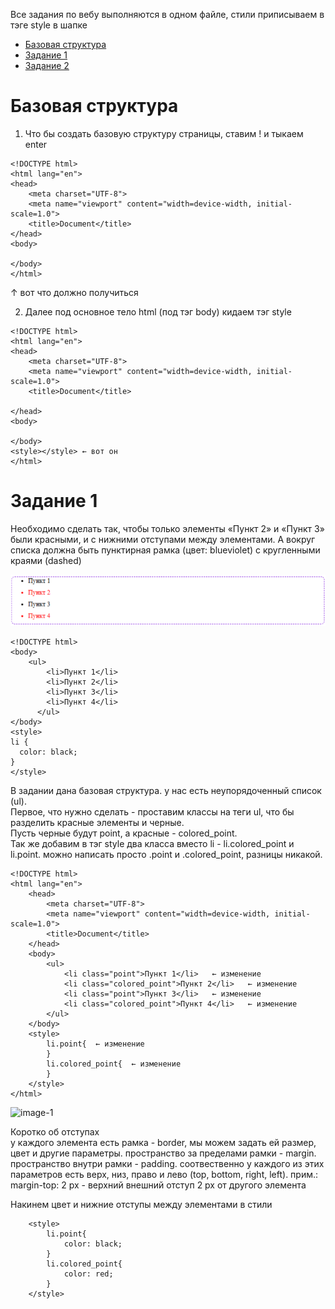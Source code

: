 Все задания по вебу выполняются в одном файле, стили приписываем в тэге style в шапке 

* [Базовая структура](#1)
* [Задание 1](#2)
* [Задание 2](#3)


# <a id='1'>Базовая структура</a> 
1) Что бы создать базовую структуру страницы, ставим ! и тыкаем enter
```
<!DOCTYPE html>
<html lang="en">
<head>
    <meta charset="UTF-8">
    <meta name="viewport" content="width=device-width, initial-scale=1.0">
    <title>Document</title>
</head>
<body>
    
</body>
</html>
```

↑ вот что должно получиться

2) Далее под основное тело html (под тэг body) кидаем тэг style

```
<!DOCTYPE html>
<html lang="en">
<head>
    <meta charset="UTF-8">
    <meta name="viewport" content="width=device-width, initial-scale=1.0">
    <title>Document</title>
    
</head>
<body>
    
</body>
<style></style> ← вот он
</html>
```

# <a id='2'>Задание 1</a>
Необходимо сделать так, чтобы только элементы «Пункт 2» и «Пункт 3» были красными, 
и с нижними отступами между элементами. А вокруг списка должна быть пунктирная рамка (цвет: blueviolet) 
с кругленными краями (dashed)

![alt text](image.png)

```
<!DOCTYPE html>
<body>
  	<ul>
        <li>Пункт 1</li>
        <li>Пункт 2</li>
        <li>Пункт 3</li>
        <li>Пункт 4</li>
      </ul>
</body>
<style>
li {
  color: black;
}
</style>
```

В задании дана базовая структура. у нас есть неупорядоченный список (ul).  
Первое, что нужно сделать - проставим классы на теги ul, что бы разделить красные элементы и черные.  
Пусть черные будут point, а красные - colored_point.  
Так же добавим в тэг style два класса вместо li - li.colored_point и li.point. можно написать просто .point и .colored_point, разницы никакой.  

```
<!DOCTYPE html>
<html lang="en">
    <head>
        <meta charset="UTF-8">
        <meta name="viewport" content="width=device-width, initial-scale=1.0">
        <title>Document</title>
    </head>
    <body>
        <ul>
            <li class="point">Пункт 1</li>   ← изменение
            <li class="colored_point">Пункт 2</li>   ← изменение
            <li class="point">Пункт 3</li>   ← изменение
            <li class="colored_point">Пункт 4</li>   ← изменение
        </ul>
    </body>
    <style>
        li.point{  ← изменение
        }
        li.colored_point{  ← изменение
        }
    </style>
</html>
```
<img src="image-1.jpg" alt="image-1" width="200"/>

Коротко об отступах  
у каждого элемента есть рамка - border, мы можем задать ей размер, цвет и другие параметры. пространство за пределами рамки - margin. пространство внутри рамки - padding. соотвественно у каждого из этих параметров есть верх, низ, право и лево (top, bottom, right, left). прим.: margin-top: 2 px - верхний внешний отступ 2 px от другого элемента  


Накинем цвет и нижние отступы между элементами в стили
```
    <style>
        li.point{
            color: black;
        }
        li.colored_point{
            color: red;
        }
    </style>
```

